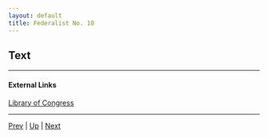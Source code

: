 ```yaml
---
layout: default
title: Federalist No. 10
---
```


## Text

---
#### External Links
[Library of Congress]()

---

[Prev](9.md) | [Up](README.md) | [Next](11.md)
